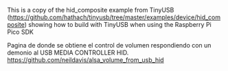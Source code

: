 This is a copy of the hid_composite example from TinyUSB (https://github.com/hathach/tinyusb/tree/master/examples/device/hid_composite)
showing how to build with TinyUSB when using the Raspberry Pi Pico SDK

Pagina de donde se obtiene el control de volumen respondiendo con un demonio al USB MEDIA CONTROLLER HID.
https://github.com/neildavis/alsa_volume_from_usb_hid
